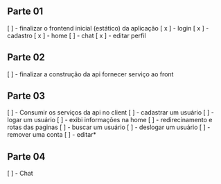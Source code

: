 ## Parte 01

[ ] - finalizar o frontend inicial (estático) da aplicação
[ x ] - login
[ x ] - cadastro
[ x ] - home
[ ] - chat
[ x ] - editar perfil

## Parte 02 

[ ] - finalizar a construção da api fornecer serviço ao front

## Parte 03

[ ] - Consumir os serviços da api no client
[ ] - cadastrar um usuário
[ ] - logar um usuário
[ ] - exibi informações na home
[ ] - redirecinamento e rotas das paginas
[ ] - buscar um usuário
[ ] - deslogar um usuário
[ ] - remover uma conta
[ ] - editar*


## Parte 04 

[ ] - Chat